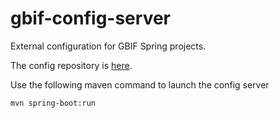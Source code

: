 # gbif-config-server

External configuration for GBIF Spring projects.

The config repository is [here](https://github.com/gbif/gbif-configuration.git).

Use the following maven command to launch the config server
```
mvn spring-boot:run
```
